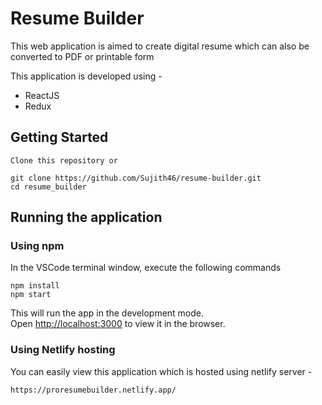 # Resume Builder

This web application is aimed to create digital resume which can also be converted to PDF or printable form

This application is developed using -
- ReactJS
- Redux

## Getting Started

    Clone this repository or

    git clone https://github.com/Sujith46/resume-builder.git
    cd resume_builder

## Running the application

### Using npm

In the VSCode terminal window, execute the following commands

    npm install
    npm start

This will run the app in the development mode.\
Open [http://localhost:3000](http://localhost:3000) to view it in the browser.

### Using Netlify hosting 

You can easily view this application which is hosted using netlify server - 

    https://proresumebuilder.netlify.app/